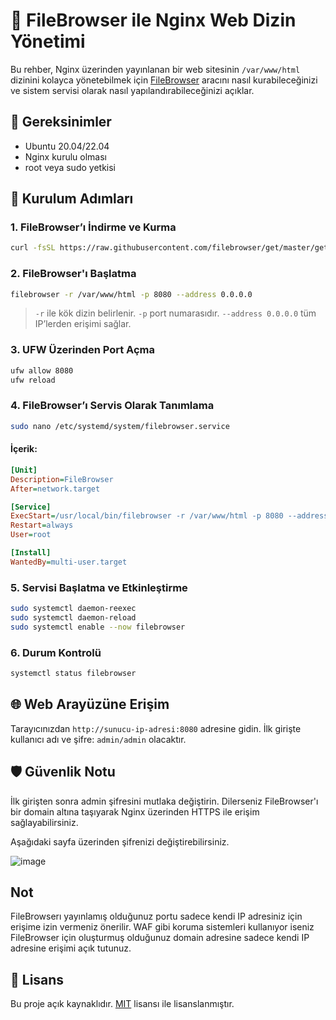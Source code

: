 # 📂 FileBrowser ile Nginx Web Dizin Yönetimi

Bu rehber, Nginx üzerinden yayınlanan bir web sitesinin `/var/www/html` dizinini kolayca yönetebilmek için [FileBrowser](https://filebrowser.org/) aracını nasıl kurabileceğinizi ve sistem servisi olarak nasıl yapılandırabileceğinizi açıklar.

## 🧰 Gereksinimler

- Ubuntu 20.04/22.04
- Nginx kurulu olması
- root veya sudo yetkisi

## 🔧 Kurulum Adımları

### 1. FileBrowser’ı İndirme ve Kurma

```bash
curl -fsSL https://raw.githubusercontent.com/filebrowser/get/master/get.sh | bash
```

### 2. FileBrowser'ı Başlatma

```bash
filebrowser -r /var/www/html -p 8080 --address 0.0.0.0
```

> `-r` ile kök dizin belirlenir. `-p` port numarasıdır. `--address 0.0.0.0` tüm IP’lerden erişimi sağlar.

### 3. UFW Üzerinden Port Açma

```bash
ufw allow 8080
ufw reload
```

### 4. FileBrowser’ı Servis Olarak Tanımlama

```bash
sudo nano /etc/systemd/system/filebrowser.service
```

#### İçerik:

```ini
[Unit]
Description=FileBrowser
After=network.target

[Service]
ExecStart=/usr/local/bin/filebrowser -r /var/www/html -p 8080 --address 0.0.0.0
Restart=always
User=root

[Install]
WantedBy=multi-user.target
```

### 5. Servisi Başlatma ve Etkinleştirme

```bash
sudo systemctl daemon-reexec
sudo systemctl daemon-reload
sudo systemctl enable --now filebrowser
```

### 6. Durum Kontrolü

```bash
systemctl status filebrowser
```

## 🌐 Web Arayüzüne Erişim

Tarayıcınızdan `http://sunucu-ip-adresi:8080` adresine gidin. İlk girişte kullanıcı adı ve şifre: `admin/admin` olacaktır.

## 🛡️ Güvenlik Notu

İlk girişten sonra admin şifresini mutlaka değiştirin. Dilerseniz FileBrowser'ı bir domain altına taşıyarak Nginx üzerinden HTTPS ile erişim sağlayabilirsiniz.

Aşağıdaki sayfa üzerinden şifrenizi değiştirebilirsiniz.

![image](https://github.com/user-attachments/assets/10bd4ebe-4b73-4cc4-890c-055c0292d5f8)


## Not

FileBrowserı yayınlamış olduğunuz portu sadece kendi IP adresiniz için erişime izin vermeniz önerilir. WAF gibi koruma sistemleri kullanıyor iseniz FileBrowser için oluşturmuş olduğunuz domain adresine sadece kendi IP adresine erişimi açık tutunuz.

## 📜 Lisans

Bu proje açık kaynaklıdır. [MIT](LICENSE) lisansı ile lisanslanmıştır.
